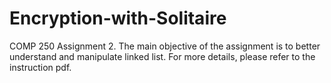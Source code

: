 # Encryption-with-Solitaire
COMP 250 Assignment 2. 
The main objective of the assignment is to better understand and manipulate linked list. For more details, please refer to the instruction pdf. 

